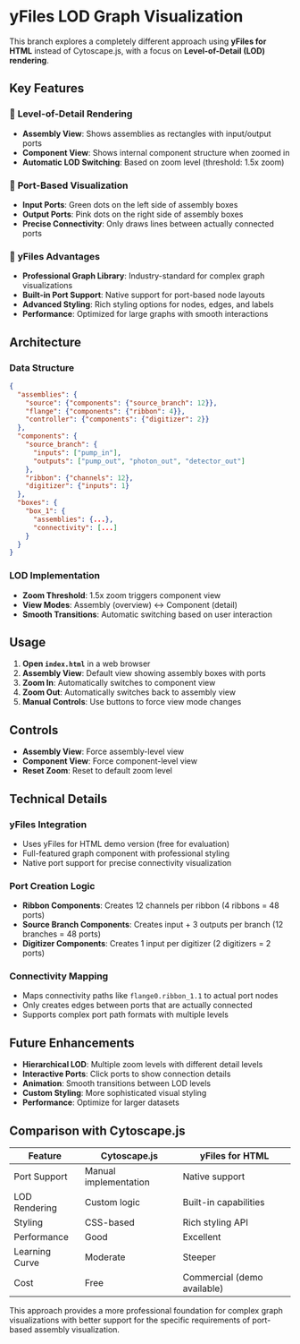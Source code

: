 # yFiles LOD Graph Visualization

This branch explores a completely different approach using **yFiles for HTML** instead of Cytoscape.js, with a focus on **Level-of-Detail (LOD) rendering**.

## Key Features

### 🎯 **Level-of-Detail Rendering**
- **Assembly View**: Shows assemblies as rectangles with input/output ports
- **Component View**: Shows internal component structure when zoomed in
- **Automatic LOD Switching**: Based on zoom level (threshold: 1.5x zoom)

### 🔌 **Port-Based Visualization**
- **Input Ports**: Green dots on the left side of assembly boxes
- **Output Ports**: Pink dots on the right side of assembly boxes
- **Precise Connectivity**: Only draws lines between actually connected ports

### 🎨 **yFiles Advantages**
- **Professional Graph Library**: Industry-standard for complex graph visualizations
- **Built-in Port Support**: Native support for port-based node layouts
- **Advanced Styling**: Rich styling options for nodes, edges, and labels
- **Performance**: Optimized for large graphs with smooth interactions

## Architecture

### Data Structure
```json
{
  "assemblies": {
    "source": {"components": {"source_branch": 12}},
    "flange": {"components": {"ribbon": 4}},
    "controller": {"components": {"digitizer": 2}}
  },
  "components": {
    "source_branch": {
      "inputs": ["pump_in"],
      "outputs": ["pump_out", "photon_out", "detector_out"]
    },
    "ribbon": {"channels": 12},
    "digitizer": {"inputs": 1}
  },
  "boxes": {
    "box_1": {
      "assemblies": {...},
      "connectivity": [...]
    }
  }
}
```

### LOD Implementation
- **Zoom Threshold**: 1.5x zoom triggers component view
- **View Modes**: Assembly (overview) ↔ Component (detail)
- **Smooth Transitions**: Automatic switching based on user interaction

## Usage

1. **Open `index.html`** in a web browser
2. **Assembly View**: Default view showing assembly boxes with ports
3. **Zoom In**: Automatically switches to component view
4. **Zoom Out**: Automatically switches back to assembly view
5. **Manual Controls**: Use buttons to force view mode changes

## Controls

- **Assembly View**: Force assembly-level view
- **Component View**: Force component-level view  
- **Reset Zoom**: Reset to default zoom level

## Technical Details

### yFiles Integration
- Uses yFiles for HTML demo version (free for evaluation)
- Full-featured graph component with professional styling
- Native port support for precise connectivity visualization

### Port Creation Logic
- **Ribbon Components**: Creates 12 channels per ribbon (4 ribbons = 48 ports)
- **Source Branch Components**: Creates input + 3 outputs per branch (12 branches = 48 ports)
- **Digitizer Components**: Creates 1 input per digitizer (2 digitizers = 2 ports)

### Connectivity Mapping
- Maps connectivity paths like `flange0.ribbon_1.1` to actual port nodes
- Only creates edges between ports that are actually connected
- Supports complex port path formats with multiple levels

## Future Enhancements

- **Hierarchical LOD**: Multiple zoom levels with different detail levels
- **Interactive Ports**: Click ports to show connection details
- **Animation**: Smooth transitions between LOD levels
- **Custom Styling**: More sophisticated visual styling
- **Performance**: Optimize for larger datasets

## Comparison with Cytoscape.js

| Feature | Cytoscape.js | yFiles for HTML |
|---------|--------------|-----------------|
| Port Support | Manual implementation | Native support |
| LOD Rendering | Custom logic | Built-in capabilities |
| Styling | CSS-based | Rich styling API |
| Performance | Good | Excellent |
| Learning Curve | Moderate | Steeper |
| Cost | Free | Commercial (demo available) |

This approach provides a more professional foundation for complex graph visualizations with better support for the specific requirements of port-based assembly visualization.
